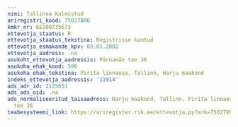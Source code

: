 ```yaml
---
nimi: Tallinna Kalmistud
ariregistri_kood: 75027896
kmkr_nr: EE100735673
ettevotja_staatus: R
ettevotja_staatus_tekstina: Registrisse kantud
ettevotja_esmakande_kpv: 03.01.2002
ettevotja_aadress: .na
asukoht_ettevotja_aadressis: Pärnamäe tee 36
asukoha_ehak_kood: 596
asukoha_ehak_tekstina: Pirita linnaosa, Tallinn, Harju maakond
indeks_ettevotja_aadressis: '11914'
ads_adr_id: 2125651
ads_ads_oid: .na
ads_normaliseeritud_taisaadress: Harju maakond, Tallinn, Pirita linnaosa, Pärnamäe
  tee 36
teabesysteemi_link: https://ariregister.rik.ee/ettevotja.py?ark=75027896&ref=rekvisiidid
---
```

